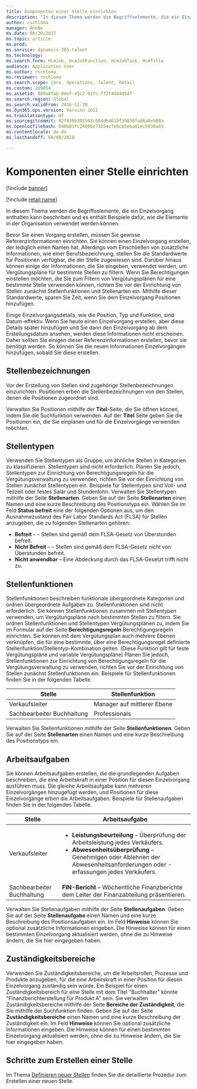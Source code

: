 ```yaml
---
title: Komponenten einer Stelle einrichten
description: "In diesem Thema werden die Begriffselemente, die ein Einzelvorgang enthalten kann beschriben und es enthält Beispiele dafür, wie die Elemente in der Organisation verwendet werden können."
author: rschloma
manager: AnnBe
ms.date: 06/20/2017
ms.topic: article
ms.prod: 
ms.service: dynamics-365-talent
ms.technology: 
ms.search.form: HcmJob, HcmJobFunction, HcmJobTask, HcmTitle
audience: Application User
ms.author: rschloma
ms.reviewer: rschloma
ms.search.scope: Core, Operations, Talent, Retail
ms.custom: 269054
ms.assetid: 889a8fab-0eef-45c2-91fc-ff2f4d44d54f
ms.search.region: Global
ms.search.validFrom: 2016-11-30
ms.dyn365.ops.version: Version 1611
ms.translationtype: HT
ms.sourcegitcommit: 82f039b305503c604d64610f39838fa86a8eb08a
ms.openlocfilehash: b40b81fc24086e73b54cfe0cb5e6a81ec5838ab5
ms.contentlocale: de-de
ms.lasthandoff: 08/08/2018

---
```


# <a name="set-up-the-components-of-a-job"></a>Komponenten einer Stelle einrichten

[!include [banner](includes/banner.md)]

[!include [retail name](includes/retail-name.md)]

In diesem Thema werden die Begriffselemente, die ein Einzelvorgang enthalten kann beschriben und es enthält Beispiele dafür, wie die Elemente in der Organisation verwendet werden können. 

Bevor Sie einen Vorgang erstellen, müssen Sie gewisse Referenzinformationen einrichten. Sie können einen Einzelvorgang erstellen, der lediglich einen Namen hat. Allerdings vom Einschließen von zusätzliche Informationen, wie einer Berufsbezeichnung, stellen Sie die Standardwerte für Positionen verfügbar, die der Stelle zugewiesen sind. Darüber hinaus können einige der Informationen, die Sie eingeben, verwendet werden, um Vergütungspläne für bestimmte Stellen zu filtern. Wenn Sie Berechtigungen einstellen möchten, die Sie zum Filtern von Vergütungsplänen für eine bestimmte Stelle verwenden können, richten Sie vor der Einrichtung von Stellen zunächst Stellenfunktionen und Stellenarten ein. Mithilfe dieser Standardwerte, sparen Sie Zeit, wenn Sie dem Einzelvorgang Positionen hinzufügen. 

Einige Einzelvorgangsdetails, wie die Position, Typ und Funktion, sind Datum-effektiv. Wenn Sie heute einen Einzelvorgang erstellen, aber diese Details später hinzufügen und Sie dann den Einzelvorgang ab dem Erstellungsdatum ansehen, werden diese Informationen nicht erscheinen. Daher sollten Sie einigen dieser Referenzinformationen erstellen, bevor sie benötigt werden. So können Sie die neuen Informationen Einzelvorgängen hinzufügen, sobald Sie diese erstellen.

## <a name="job-titles"></a>Stellenbezeichnungen
Vor der Erstellung von Stellen sind zugehörige Stellenbezeichnungen einzurichten. Positionen erben die Stellenbezeichnungen von den Stellen, denen die Positionen zugeordnet sind. 

Verwalten Sie Positionen mithilfe der **Titel**-Seite, die Sie öffnen können, indem Sie die Suchfunktion verwenden. Auf der **Titel** Seite geben Sie die Positionen ein, die Sie einplanen und für die Einzelvorgänge verwenden möchten.

## <a name="job-types"></a>Stellentypen
Verwenden Sie Stellentypen als Gruppe, um ähnliche Stellen in Kategorien zu klassifizieren. Stellentypen sind nicht erforderlich. Planen Sie jedoch, Stellentypen zur Einrichtung von Berechtigungsregeln für die Vergütungsverwaltung zu verwenden, richten Sie vor der Einrichtung von Stellen zunächst Stellentypen ein. Beispiele für Stellentypen sind Voll- und Teilzeit oder festes Salär und Stundenlohn. Verwalten Sie Stellentypen mithilfe der Seite **Stellenarten**. Geben Sie auf der Seite **Stellenarten** einen Namen und eine kurze Beschreibung des Positionstyps ein. Wählen Sie im Feld **Status befreit** eine der folgenden Optionen aus, um den Ausnahmezustand des Fair Labor Standards Act (FLSA) für Stellen anzugeben, die zu folgenden Stellenarten gehören:

-   **Befreit** – – Stellen sind gemäß dem FLSA-Gesetz von Überstunden befreit.
-   **Nicht Befreit** – – Stellen sind gemäß dem FLSA-Gesetz nicht von Überstunden befreit.
-   **Nicht anwendbar** – Eine Abdeckung durch das FLSA-Gesetzt trifft nicht zu.

## <a name="job-functions"></a>Stellenfunktionen
Stellenfunktionen beschreiben funktionale übergeordnete Kategorien und ordnen übergeordnete Aufgaben zu. Stellenfunktionen sind nicht erforderlich. Sie können Stellenfunktionen zusammen mit Stellentypen verwenden, um Vergütungspläne nach bestimmten Stellen zu filtern. Sie ordnen Stellenfunktionen und Stellentypen Vergütungsplänen zu, indem Sie im Formular auf der Seite **Berechtigungsregeln** Berechtigungsregeln einrichten. Sie können mit dem Vergütungsplan auch mehrere Ebenen verknüpfen, die für eine bestimmte, über eine Berechtigungsregel definierte Stellenfunktion/Stellentyp-Kombination gelten. (Diese Funktion gilt für feste Vergütungspläne und variable Vergütungspläne) Planen Sie jedoch, Stellenfunktionen zur Einrichtung von Berechtigungsregeln für die Vergütungsverwaltung zu verwenden, richten Sie vor der Einrichtung von Stellen zunächst Stellenfunktionen ein. Beispiele für Stellenfunktionen finden Sie in der folgenden Tabelle.

| Stelle           | Stellenfunktion         |
|---------------|----------------------|
| Verkaufsleiter | Manager auf mittlerer Ebene    |
| Sachbearbeiter Buchhaltung    | Professionals        |

Verwalten Sie Stellenfunktionen mithilfe der Seite **Stellenfunktionen**. Geben Sie auf der Seite **Stellenarten** einen Namen und eine kurze Beschreibung des Positionstyps ein.

## <a name="job-tasks"></a>Arbeitsaufgaben
Sie können Arbeitsaufgaben erstellen, die die grundlegenden Aufgaben beschreiben, die eine Arbeitskraft in einer Position für diesen Einzelvorgang ausführen muss. Die gleiche Arbeitsaufgabe kann mehreren Einzelvorgängen hinzugefügt werden, und Positionen für diese Einzelvorgänge erben die Arbeitsaufgaben. Beispiele für Stellenaufgaben finden Sie in der folgenden Tabelle.

<table>
<thead>
<tr class="header">
<th>Stelle</th>
<th>Arbeitsaufgabe</th>
</tr>
</thead>
<tbody>
<tr class="odd">
<td>Verkaufsleiter</td>
<td><ul>
<li><strong>Leistungsbeurteilung</strong> – Überprüfung der Arbeitsleistung jedes Verkäufers.</li>
<li><strong>Abwesenheitsüberprüfung</strong> – Genehmigen oder Ablehnen der Abwesenheitsanforderungen oder -erfassungen jedes Verkäufers.</li>
</ul></td>
</tr>
<tr class="even">
<td>Sachbearbeiter Buchhaltung</td>
<td><strong>FIN-Bericht</strong> – Wöchentliche Finanzberichte dem Leiter der Finanzabteilung präsentieren.</td>
</tr>
</tbody>
</table>

Verwalten Sie Stellenaufgaben mithilfe der Seite **Stellenaufgaben**. Geben Sie auf der Seite **Stellenaufgabe** einen Namen und eine kurze Beschreibung des Positionsaufgaben ein. Im Feld **Hinweise** können Sie optional zusätzliche Informationen eingeben. Die Hinweise können für einen bestimmten Einzelvorgang aktualisiert werden, ohne die zu Hinweise ändern, die Sie hier eingegeben haben.

## <a name="areas-of-responsibility"></a>Zuständigkeitsbereiche
Verwenden Sie Zuständigkeitsbereiche, um die Arbeitsrollen, Prozesse und Produkte anzugeben, für die eine Arbeitskraft in einer Position für diesen Einzelvorgang zuständig sein würde. Ein Beispiel für einen Zuständigkeitsbereich für eine Stelle mit dem Titel "Buchhalter" könnte "Finanzberichterstellung für Produkt A" sein. Sie verwalten Zuständigkeitsbereiche mithilfe der Seite **Bereiche der Zuständigkeit**, die Sie mithilfe der Suchfunktion finden. Geben Sie auf der Seite **Zuständigkeitsbereiche** einen Namen und eine kurze Beschreibung der Zuständigkeit ein. Im Feld **Hinweise** können Sie optional zusätzliche Informationen eingeben. Die Hinweise können für einen bestimmten Einzelvorgang aktualisiert werden, ohne die zu Hinweise ändern, die Sie hier eingegeben haben.

## <a name="steps-for-creating-a-job"></a>Schritte zum Erstellen einer Stelle
Im Thema [Definieren neuer Stellen](../fin-and-ops/hr/tasks/define-new-jobs.md) finden Sie die detaillierte Prozedur zum Erstellen einer neuen Stelle. 

